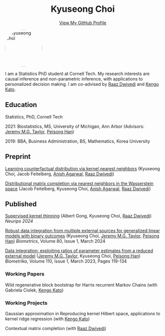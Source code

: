 <h1 align="center">Kyuseong Choi</h1>

<p align="center">
  <a href="https://github.com/YOUR-USERNAME">
    View My GitHub Profile
  </a>
</p>

<p align="left">
  <img src="images/profile.jpg" alt="Kyuseong Choi" width="120" style="border-radius: 50%;" />
</p>

<meta name="google-site-verification" content="Wby9p_eTBuhZCnwZryTc8LsCvXkjgZVVj4wgx9D_e90" />

I am a Statistics PhD student at Cornell Tech. My research interests are causal inference and non-parametric inference, with applications to personalized decision making. I am co-advised by [Raaz Dwivedi](https://raazdwivedi.github.io) and [Kengo Kato](https://sites.google.com/site/kkatostat/home/research?authuser=0). 

## Education

Statistics, PhD, Cornell Tech

2021: Biostatistics, MS, University of Michigan, Ann Arbor (Advisors: [Jeremy M.G. Taylor](https://sph.umich.edu/faculty-profiles/taylor-jeremy.html), [Peisong Han](https://sph.umich.edu/faculty-profiles/han-peisong.html))

2019: BBA, Business Administration, BS, Mathematics, Korea University

## Preprint
[Learning counterfactual distribution via kernel nearest neighbors](https://arxiv.org/abs/2410.13381) (Kyuseong Choi, Jacob Feitelberg, [Anish Agarwal](https://sites.google.com/view/anishagarwal/home), [Raaz Dwivedi](https://raazdwivedi.github.io))

[Distributional matrix completion via nearest neighbors in the Wasserstein space](https://arxiv.org/abs/2410.13112) (Jacob Feitelberg, Kyuseong Choi, [Anish Agarwal](https://sites.google.com/view/anishagarwal/home), [Raaz Dwivedi](https://raazdwivedi.github.io))

## Published

[Supervised kernel thinning](https://arxiv.org/abs/2410.13749) (Albert Gong, Kyuseong Choi, [Raaz Dwivedi](https://raazdwivedi.github.io))
_Neurips 2024_

[Robust data integration from multiple external sources for generalized linear models with binary outcomes](https://academic.oup.com/biometrics/article/80/1/ujad005/7609159) (Kyuseong Choi, [Jeremy M.G. Taylor](https://sph.umich.edu/faculty-profiles/taylor-jeremy.html), [Peisong Han](https://sph.umich.edu/faculty-profiles/han-peisong.html))
_Biometrics_, Volume 80, Issue 1, March 2024 

[Data integration: exploiting ratios of parameter estimates from a reduced external model](https://academic.oup.com/biomet/article-abstract/110/1/119/6567343) ([Jeremy M.G. Taylor](https://sph.umich.edu/faculty-profiles/taylor-jeremy.html), Kyuseong Choi, [Peisong Han](https://sph.umich.edu/faculty-profiles/han-peisong.html))
_Biometrika_, Volume 110, Issue 1, March 2023, Pages 119-134


### Working Papers

Wild regenerative block bootstrap for Harris recurrent Markov Chains (with Gabriela Ciolek, [Kengo Kato](https://sites.google.com/site/kkatostat/home/research?authuser=0))

### Working Projects

Gaussian approximation in Reproducing kernel Hilbert space, applications to kernel ridge regression (with [Kengo Kato](https://sites.google.com/site/kkatostat/home/research?authuser=0))

Contextual matrix completion (with [Raaz Dwivedi](https://raazdwivedi.github.io))








